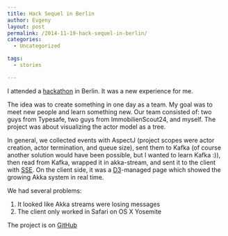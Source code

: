 ```yaml
---
title: Hack Sequel in Berlin
author: Evgeny
layout: post
permalink: /2014-11-19-hack-sequel-in-berlin/
categories:
  - Uncategorized

tags:
  - stories

---
```


I attended a [hackathon](http://www.meetup.com/Scala-Berlin-Brandenburg/events/213681812/) in Berlin. It was a new experience for me.

The idea was to create something in one day as a team. My goal was to meet new people and learn something new.
Our team consisted of: two guys from Typesafe, two guys from ImmobilienScout24, and myself. The project was about visualizing the actor model as a tree.

In general, we collected events with AspectJ (project scopes were actor creation, actor termination, and queue size), sent them to Kafka (of course another solution would have been possible, but I wanted to learn Kafka :)), then read from Kafka, wrapped it in akka-stream, and sent it to the client with [SSE](http://en.wikipedia.org/wiki/Server-sent_events).
On the client side, it was a [D3](http://d3js.org/)-managed page which showed the growing Akka system in real time.

We had several problems:
1. It looked like Akka streams were losing messages
2. The client only worked in Safari on OS X Yosemite

The project is on [GitHub](https://github.com/nraychaudhuri/akka-tree/)